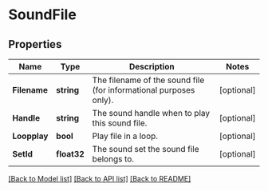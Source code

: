 # SoundFile

## Properties

Name | Type | Description | Notes
------------ | ------------- | ------------- | -------------
**Filename** | **string** | The filename of the sound file (for informational purposes only). | [optional] 
**Handle** | **string** | The sound handle when to play this sound file. | [optional] 
**Loopplay** | **bool** | Play file in a loop. | [optional] 
**SetId** | **float32** | The sound set the sound file belongs to. | [optional] 

[[Back to Model list]](../README.md#documentation-for-models) [[Back to API list]](../README.md#documentation-for-api-endpoints) [[Back to README]](../README.md)


